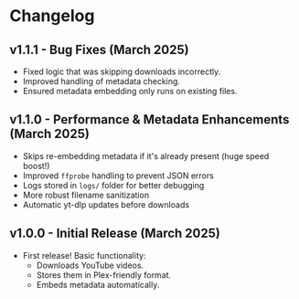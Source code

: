 # Changelog

## v1.1.1 - Bug Fixes (March 2025)
-  Fixed logic that was skipping downloads incorrectly.
-  Improved handling of metadata checking.
-  Ensured metadata embedding only runs on existing files.

## v1.1.0 - Performance & Metadata Enhancements (March 2025)
-  Skips re-embedding metadata if it's already present (huge speed boost!)
-  Improved `ffprobe` handling to prevent JSON errors
-  Logs stored in `logs/` folder for better debugging
-  More robust filename sanitization
-  Automatic yt-dlp updates before downloads

## v1.0.0 - Initial Release (March 2025)
- First release! Basic functionality:
  - Downloads YouTube videos.
  - Stores them in Plex-friendly format.
  - Embeds metadata automatically.
